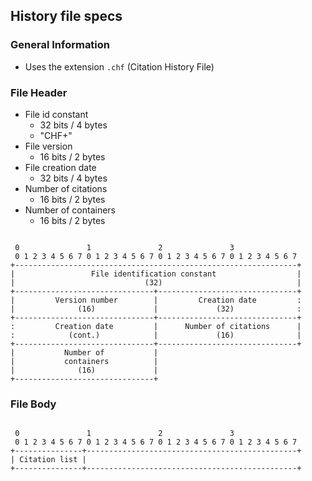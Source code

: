 ## History file specs


### General Information
 - Uses the extension <code>.chf</code> (Citation History File)


### File Header
 - File id constant
 	- 32 bits / 4 bytes
 	- "CHF+"
 - File version
	- 16 bits / 2 bytes
 - File creation date
	- 32 bits / 4 bytes
 - Number of citations
	- 16 bits / 2 bytes
 - Number of containers
	- 16 bits / 2 bytes

<pre><code>
 0               1               2               3
 0 1 2 3 4 5 6 7 0 1 2 3 4 5 6 7 0 1 2 3 4 5 6 7 0 1 2 3 4 5 6 7  
+---------------------------------------------------------------+
|                 File identification constant                  |
|                             (32)                              |
+-------------------------------+-------------------------------+
|         Version number        |         Creation date         :
|              (16)             |             (32)              :
+-------------------------------+-------------------------------+
:         Creation date         |      Number of citations      |
:            (cont.)            |             (16)              |
+-------------------------------+-------------------------------+
|           Number of           |
|           containers          |
|              (16)             |
+-------------------------------+
</code></pre>


### File Body

<pre><code>
 0               1               2               3
 0 1 2 3 4 5 6 7 0 1 2 3 4 5 6 7 0 1 2 3 4 5 6 7 0 1 2 3 4 5 6 7  
+---------------+-----------------------------------------------+
| Citation list |
+---------------+-----------------------------------------------+
</code></pre>
